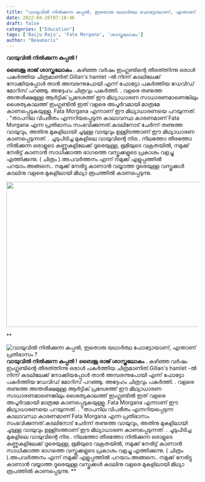 ```yaml
---
title: "വായുവിൽ നിൽക്കുന്ന കപ്പൽ, ഇതൊരു യഥാർത്ഥ ഫോട്ടോയാണ്, എന്താണ് പ്രതിഭാസം ?"
date: 2022-04-26T07:18:46
draft: false
categories: ["Education"]
tags: ['Baiju Raju', 'Fata Morgana', 'ശാസ്ത്രലോകം']
author: "Beaumaris"
---
```


<strong>വായുവിൽ നിൽക്കുന്ന കപ്പൽ !</strong>

<strong>ബൈജു രാജ് ശാസ്ത്രലോകം</strong>
.
കഴിഞ്ഞ വർഷം ഇംഗ്ലണ്ടിന്റെ തീരത്ത്നിന്നു ഒരാൾ പകർത്തിയ ചിത്രമാണിത്.Gillan's hamlet -ൽ നിന്ന് കടലിലേക്ക് നോക്കിയപ്പോൾ താൻ അമ്പരന്നുപോയി എന്ന് ഫോട്ടോ പകർത്തിയ ഡേവിഡ് മോറിസ് പറഞ്ഞു. അദ്ദേഹം ചിത്രവും പകർത്തി.
.
വളരെ തണുത്ത അന്തരീക്ഷമുള്ള ആർട്ടിക് പ്രദേശത്ത് ഈ മിഥ്യാധാരണ സാധാരണമാണെങ്കിലും ശൈത്യകാലത്ത് ഇംഗ്ലണ്ടിൽ ഇത് വളരെ അപൂർവമായി മാത്രമേ കാണപ്പെടുകയുള്ളൂ. Fata Morgana എന്നാണ് ഈ മിഥ്യാധാരണയെ പറയുന്നത്.
.
"താപനില വിപരീതം എന്നറിയപ്പെടുന്ന കാലാവസ്ഥ കാരണമാണ് Fata Morgana എന്ന പ്രതിഭാസം സംഭവിക്കുന്നത്.കടലിനോട് ചേർന്ന് തണുത്ത വായുവും, അതിനു മുകളിലായി ചൂടുള്ള വായുവും ഉള്ളിടത്താണ് ഈ മിഥ്യാധാരണ കാണപ്പെടുന്നത്.
.
ചൂടുപിടിച്ച മുകളിലെ വായുവിന്റെ നിര.. നിലത്തോ തീരത്തോ നിൽക്കുന്ന ഒരാളുടെ കണ്ണുകളിലേക്ക് ദൂരെയുള്ള, ഭൂമിയുടെ വക്രതയിൽ, നമുക്ക് നേരിട്ട് കാണാൻ സാധിക്കാത്ത ഭാഗത്തെ വസ്തുക്കളുടെ പ്രകാശം വളച്ചു എത്തിക്കുന്നു. ( ചിത്രം ).അപവർത്തനം എന്ന് നമുക്ക് എളുപ്പത്തിൽ പറയാം.അങ്ങനെ.. നമുക്ക് നേരിട്ടു കാണാൻ വയ്യാത്ത ദൂരെയുള്ള വസ്തുക്കൾ കടലിനു വളരെ മുകളിലായി മിഥ്യാ രൂപത്തിൽ കാണപ്പെടുന്നു.

<img class="wp-image-331201 aligncenter" src="https://cdn.boolokam.com/articles/2022/04/grgrg.png" alt="" width="679" height="381" />

**


![വായുവിൽ നിൽക്കുന്ന കപ്പൽ, ഇതൊരു യഥാർത്ഥ ഫോട്ടോയാണ്, എന്താണ് പ്രതിഭാസം ?](https://cdn.boolokam.com/articles/2022/04/grgrg.png)**വായുവിൽ നിൽക്കുന്ന കപ്പൽ !** **ബൈജു രാജ് ശാസ്ത്രലോകം** . കഴിഞ്ഞ വർഷം ഇംഗ്ലണ്ടിന്റെ തീരത്ത്നിന്നു ഒരാൾ പകർത്തിയ ചിത്രമാണിത്.Gillan's hamlet -ൽ നിന്ന് കടലിലേക്ക് നോക്കിയപ്പോൾ താൻ അമ്പരന്നുപോയി എന്ന് ഫോട്ടോ പകർത്തിയ ഡേവിഡ് മോറിസ് പറഞ്ഞു. അദ്ദേഹം ചിത്രവും പകർത്തി. . വളരെ തണുത്ത അന്തരീക്ഷമുള്ള ആർട്ടിക് പ്രദേശത്ത് ഈ മിഥ്യാധാരണ സാധാരണമാണെങ്കിലും ശൈത്യകാലത്ത് ഇംഗ്ലണ്ടിൽ ഇത് വളരെ അപൂർവമായി മാത്രമേ കാണപ്പെടുകയുള്ളൂ. Fata Morgana എന്നാണ് ഈ മിഥ്യാധാരണയെ പറയുന്നത്. . "താപനില വിപരീതം എന്നറിയപ്പെടുന്ന കാലാവസ്ഥ കാരണമാണ് Fata Morgana എന്ന പ്രതിഭാസം സംഭവിക്കുന്നത്.കടലിനോട് ചേർന്ന് തണുത്ത വായുവും, അതിനു മുകളിലായി ചൂടുള്ള വായുവും ഉള്ളിടത്താണ് ഈ മിഥ്യാധാരണ കാണപ്പെടുന്നത്. . ചൂടുപിടിച്ച മുകളിലെ വായുവിന്റെ നിര.. നിലത്തോ തീരത്തോ നിൽക്കുന്ന ഒരാളുടെ കണ്ണുകളിലേക്ക് ദൂരെയുള്ള, ഭൂമിയുടെ വക്രതയിൽ, നമുക്ക് നേരിട്ട് കാണാൻ സാധിക്കാത്ത ഭാഗത്തെ വസ്തുക്കളുടെ പ്രകാശം വളച്ചു എത്തിക്കുന്നു. ( ചിത്രം ).അപവർത്തനം എന്ന് നമുക്ക് എളുപ്പത്തിൽ പറയാം.അങ്ങനെ.. നമുക്ക് നേരിട്ടു കാണാൻ വയ്യാത്ത ദൂരെയുള്ള വസ്തുക്കൾ കടലിനു വളരെ മുകളിലായി മിഥ്യാ രൂപത്തിൽ കാണപ്പെടുന്നു. **

